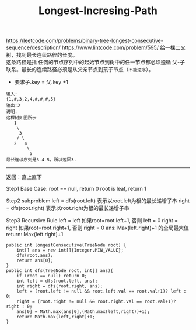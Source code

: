 ﻿---
layout: default
title: Longest-Incresing-Path
narrow: true
---
https://leetcode.com/problems/binary-tree-longest-consecutive-sequence/description/
https://www.lintcode.com/problem/595/
给一棵二叉树，找到最长连续路径的长度。  
这条路径是指 任何的节点序列中的起始节点到树中的任一节点都必须遵循 父-子 联系。最长的连续路径必须是从父亲节点到孩子节点（`不能逆序`）。
- 要求子.key = 父.key +1
```
输入:
{1,#,3,2,4,#,#,#,5}
输出:3
说明:
这棵树如图所示
   1
    \
     3
    / \
   2   4
        \
         5
最长连续序列是3-4-5，所以返回3.
```
***
返回：直上直下

Step1 Base Case:
root == null, return 0
root is leaf, return 1

Step2 subproblem
left = dfs(root.left) 表示以root.left为根的最长递增子串
right = dfs(root.right) 表示以root.right为根的最长递增子串

Step3 Recursive Rule
left = left  如果root=root.left+1, 否则 left = 0
right = right  如果root=root.right+1, 否则 right = 0
ans: Max(left.right)+1 的全局最大值
return: Max(left.right)+1
```
public int longestConsecutive(TreeNode root) {  
    int[] ans = new int[]{Integer.MIN_VALUE};  
    dfs(root,ans);  
    return ans[0];  
}  
public int dfs(TreeNode root, int[] ans){  
    if (root == null) return 0;  
    int left = dfs(root.left, ans);  
    int right = dfs(root.right, ans);  
    left = (root.left != null && root.left.val == root.val+1)? left : 0;  
    right = (root.right != null && root.right.val == root.val+1)? right : 0;  
    ans[0] = Math.max(ans[0],(Math.max(left,right))+1);  
    return Math.max(left,right)+1;  
}
```
